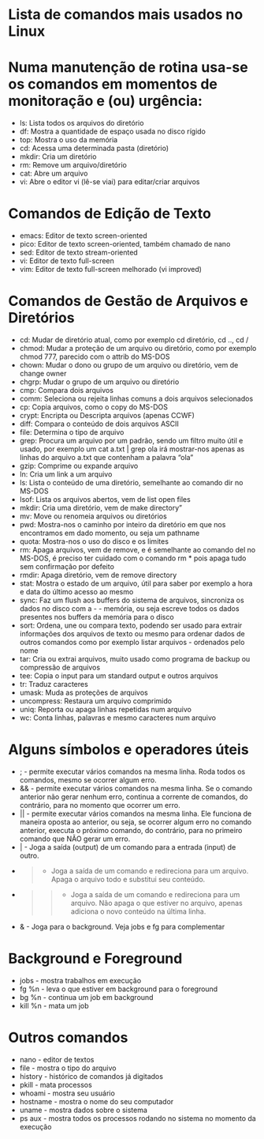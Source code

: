 
# Lista de comandos mais usados no Linux
# Numa manutenção de rotina usa-se os comandos em momentos de monitoração e (ou) urgência:

- ls: Lista todos os arquivos do diretório
- df: Mostra a quantidade de espaço usada no disco rígido
- top: Mostra o uso da memória
- cd: Acessa uma determinada pasta (diretório)
- mkdir: Cria um diretório
- rm: Remove um arquivo/diretório
- cat: Abre um arquivo
- vi: Abre o editor vi (lê-se viai) para editar/criar arquivos

# Comandos de Edição de Texto
- emacs: Editor de texto screen-oriented
- pico: Editor de texto screen-oriented, também chamado de nano
- sed: Editor de texto stream-oriented
- vi: Editor de texto full-screen
- vim: Editor de texto full-screen melhorado (vi improved)

# Comandos de Gestão de Arquivos e Diretórios
- cd: Mudar de diretório atual, como por exemplo cd diretório, cd .., cd /
- chmod: Mudar a proteção de um arquivo ou diretório, como por exemplo chmod 777, parecido com o attrib do MS-DOS
- chown: Mudar o dono ou grupo de um arquivo ou diretório, vem de change owner
- chgrp: Mudar o grupo de um arquivo ou diretório
- cmp: Compara dois arquivos
- comm: Seleciona ou rejeita linhas comuns a dois arquivos selecionados
- cp: Copia arquivos, como o copy do MS-DOS
- crypt: Encripta ou Descripta arquivos (apenas CCWF)
- diff: Compara o conteúdo de dois arquivos ASCII
- file: Determina o tipo de arquivo
- grep: Procura um arquivo por um padrão, sendo um filtro muito útil e usado, por exemplo um cat a.txt | grep ola irá mostrar-nos apenas as linhas do arquivo a.txt que contenham a palavra “ola”
- gzip: Comprime ou expande arquivo
- ln: Cria um link a um arquivo
- ls: Lista o conteúdo de uma diretório, semelhante ao comando dir no MS-DOS
- lsof: Lista os arquivos abertos, vem de list open files
- mkdir: Cria uma diretório, vem de make directory”
- mv: Move ou renomeia arquivos ou diretórios
- pwd: Mostra-nos o caminho por inteiro da diretório em que nos encontramos em dado momento, ou seja um pathname
- quota: Mostra-nos o uso do disco e os limites
- rm: Apaga arquivos, vem de remove, e é semelhante ao comando del no MS-DOS, é preciso ter cuidado com o comando rm * pois apaga tudo sem confirmação por defeito
- rmdir: Apaga diretório, vem de remove directory
- stat: Mostra o estado de um arquivo, útil para saber por exemplo a hora e data do último acesso ao mesmo
- sync: Faz um flush aos buffers do sistema de arquivos, sincroniza os dados no disco com a - - memória, ou seja escreve todos os dados presentes nos buffers da memória para o disco
- sort: Ordena, une ou compara texto, podendo ser usado para extrair informações dos arquivos de texto ou mesmo para ordenar dados de outros comandos como por exemplo listar arquivos - ordenados pelo nome
- tar: Cria ou extrai arquivos, muito usado como programa de backup ou compressão de arquivos
- tee: Copia o input para um standard output e outros arquivos
- tr: Traduz caracteres
- umask: Muda as proteções de arquivos
- uncompress: Restaura um arquivo comprimido
- uniq: Reporta ou apaga linhas repetidas num arquivo
- wc: Conta linhas, palavras e mesmo caracteres num arquivo

# Alguns símbolos e operadores úteis
- ; - permite executar vários comandos na mesma linha. Roda todos os comandos, mesmo se ocorrer algum erro.
- && - permite executar vários comandos na mesma linha. Se o comando anterior não gerar nenhum erro, continua a corrente de comandos, do contrário, para no momento que ocorrer um erro.
- || - permite executar vários comandos na mesma linha. Ele funciona de maneira oposta ao anterior, ou seja, se ocorrer algum erro no comando anterior, executa o próximo comando, do contrário, para no primeiro comando que NÃO gerar um erro.
- | - Joga a saída (output) de um comando para a entrada (input) de outro.
- > - Joga a saída de um comando e redireciona para um arquivo. Apaga o arquivo todo e substitui seu conteúdo.
- >> - Joga a saída de um comando e redireciona para um arquivo. Não apaga o que estiver no arquivo, apenas adiciona o novo conteúdo na última linha.
- & - Joga para o background. Veja jobs e fg para complementar
# Background e Foreground
- jobs - mostra trabalhos em execução
- fg %n - leva o que estiver em background para o foreground
- bg %n - continua um job em background
- kill %n - mata um job
# Outros comandos
- nano - editor de textos
- file - mostra o tipo do arquivo
- history - histórico de comandos já digitados
- pkill - mata processos
- whoami - mostra seu usuário
- hostname - mostra o nome do seu computador
- uname - mostra dados sobre o sistema
- ps aux - mostra todos os processos rodando no sistema no momento da execução
